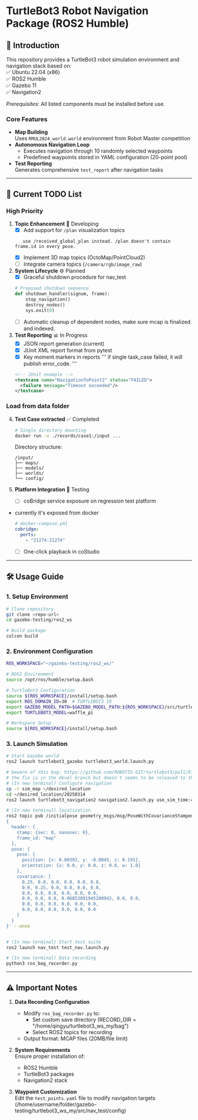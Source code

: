 # TurtleBot3 Robot Navigation Package (ROS2 Humble)

## 📖 Introduction  
This repository provides a TurtleBot3 robot simulation environment and navigation stack based on:  
✅ Ubuntu 22.04 (x86)  
✅ ROS2 Humble  
✅ Gazebo 11  
✅ Navigation2  

*Prerequisites*: All listed components must be installed before use.

### Core Features  
- **Map Building**  
  Uses `RMUL2024_world.world` environment from Robot Master competition  
- **Autonomous Navigation Loop**  
  - Executes navigation through 10 randomly selected waypoints  
  - Predefined waypoints stored in YAML configuration (20-point pool)  
- **Test Reporting**  
  Generates comprehensive `test_report` after navigation tasks  

---

## 🚧 Current TODO List

### High Priority
1. **Topic Enhancement** 🔄 Developing  
   - [x] Add support for `/plan` visualization topics
   ```
      use /received_global_plan instead. /plan doesn't contain frame.id in every pose. 
   ```
   - [x] Implement 3D map topics (OctoMap/PointCloud2)
   - [ ] Integrate camera topics (`/camera/rgb/image_raw`)

2. **System Lifecycle** ⚙️ Planned  
   - [x] Graceful shutdown procedure for nav_test
   ```python
   # Proposed shutdown sequence
   def shutdown_handler(signum, frame):
       stop_navigation()
       destroy_nodes()
       sys.exit(0)
   ```
   - [ ] Automatic cleanup of dependent nodes, make sure mcap is finalized and indexed.

3. **Test Reporting** 📊 In Progress  
   - [x] JSON report generation (current)
   - [x] JUnit XML report format from pytest
   - [x] Key moment markers in reports
         '''
         if single task_case failed, it will publish error_code.
         '''
   ```xml
   <!-- JUnit example -->
   <testcase name="NavigationToPoint2" status="FAILED">
     <failure message="Timeout exceeded"/>
   </testcase>
   ```

### Load from data folder
4. **Test Case extracted** ✅ Completed  
   ```bash
   # Single directory mounting
   docker run -v ./records/case1:/input ...
   ```
   Directory structure:
   ```
   /input/
   ├── maps/
   ├── models/
   ├── worlds/
   └── config/
   ```

5. **Platform Integration** 🔗 Testing  
   - [ ] coBridge service exposure on regression test platform
 - currently it's exposed from docker
   ```yaml
   # docker-compose.yml
   cobridge:
     ports:
       - "21274:21274"
   ```
   - [ ] One-click playback in coStudio

---

## 🛠️ Usage Guide

### 1. Setup Environment
```bash
# Clone repository
git clone <repo-url>
cd gazebo-testing/ros2_ws

# Build package
colcon build
```

### 2. Environment Configuration
```bash
ROS_WORKSPACE="~/gazebo-testing/ros2_ws/"

# ROS2 Environment
source /opt/ros/humble/setup.bash

# TurtleBot3 Configuration
source ${ROS_WORKSPACE}/install/setup.bash
export ROS_DOMAIN_ID=30  # TURTLEBOT3 ID
export GAZEBO_MODEL_PATH=$GAZEBO_MODEL_PATH:${ROS_WORKSPACE}/src/turtlebot3_simulations/turtlebot3_gazebo/models
export TURTLEBOT3_MODEL=waffle_pi

# Workspace Setup
source ${ROS_WORKSPACE}/install/setup.bash
```

### 3. Launch Simulation
```bash
# Start Gazebo world
ros2 launch turtlebot3_gazebo turtlebot3_world.launch.py

# beware of this bug: https://github.com/ROBOTIS-GIT/turtlebot3/pull/916
# the fix is in the devel branch but doesn't seems to be released to the apt source
# (In new terminal) Configure navigation
cp -r sim_map ~/desired_location
cd ~/desired_location/20250314
ros2 launch turtlebot3_navigation2 navigation2.launch.py use_sim_time:=true map:=normal.yaml

# (In new terminal) localization
ros2 topic pub /initialpose geometry_msgs/msg/PoseWithCovarianceStamped '
{
  header: {
    stamp: {sec: 0, nanosec: 0},
    frame_id: "map"
  },
  pose: {
    pose: {
      position: {x: 0.00392, y: -0.0045, z: 0.191},                       
      orientation: {x: 0.0, y: 0.0, z: 0.0, w: 1.0}                     
    },
    covariance: [
      0.25, 0.0, 0.0, 0.0, 0.0, 0.0,                          
      0.0, 0.25, 0.0, 0.0, 0.0, 0.0,           
      0.0, 0.0, 0.0, 0.0, 0.0, 0.0,
      0.0, 0.0, 0.0, 0.06853891945200942, 0.0, 0.0,                     
      0.0, 0.0, 0.0, 0.0, 0.0, 0.0,
      0.0, 0.0, 0.0, 0.0, 0.0, 0.0
    ]
  }
}' --once


# (In new terminal) Start test suite
ros2 launch nav_test test_nav.launch.py

# (In new terminal) Data recording
python3 ros_bag_recorder.py
```

---

## ⚠️ Important Notes
1. **Data Recording Configuration**  
   - Modify `ros_bag_recorder.py` to:  
     - Set custom save directory  (RECORD_DIR = "/home/qingyu/turtlebot3_ws_my/bag") 
     - Select ROS2 topics for recording  
   - Output format: MCAP files (20MB/file limit)  

2. **System Requirements**  
   Ensure proper installation of:  
   - ROS2 Humble  
   - TurtleBot3 packages  
   - Navigation2 stack  

3. **Waypoint Customization**  
   Edit the `test_points.yaml` file to modify navigation targets (/home/username/folder/gazebo-testing/turtlebot3_ws_my/src/nav_test/config)
